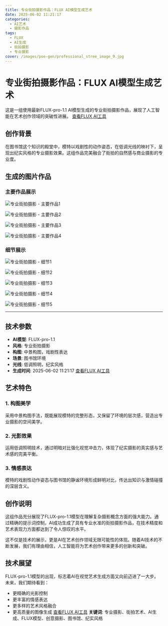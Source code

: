 ```yaml
---
title: 专业街拍摄影作品：FLUX AI模型生成艺术
date: 2025-06-02 11:21:17
categories:
  - AI艺术
  - 摄影作品
tags:
  - FLUX
  - AI生成
  - 街拍摄影
  - 专业摄影
cover: /images/poe-gen/professional_stree_image_9.jpg
---
```


# 专业街拍摄影作品：FLUX AI模型生成艺术

这是一组使用最新FLUX-pro-1.1 AI模型生成的专业街拍摄影作品，展现了人工智能在艺术创作领域的突破性进展。
[查看FLUX AI工具](/tools)
## 创作背景

在图书馆这个知识的殿堂中，模特以戏剧性的动作姿态，在低调光线的映衬下，呈现出纪实风格的专业摄影效果。这组作品完美融合了街拍的自然感与商业摄影的专业度。

## 生成的图片作品

### 主要作品展示

![专业街拍摄影 - 主要作品1](/images/poe-gen/professional_comme_image_1.jpg)

![专业街拍摄影 - 主要作品2](/images/poe-gen/professional_comme_image_2.jpg)

![专业街拍摄影 - 主要作品3](/images/poe-gen/professional_comme_image_3.jpg)

![专业街拍摄影 - 主要作品4](/images/poe-gen/professional_comme_image_4.jpg)

### 细节展示

![专业街拍摄影 - 细节1](/images/poe-gen/professional_stree_image_9.jpg)

![专业街拍摄影 - 细节2](/images/poe-gen/professional_stree_image_10.jpg)

![专业街拍摄影 - 细节3](/images/poe-gen/professional_stree_image_21.jpg)

![专业街拍摄影 - 细节4](/images/poe-gen/professional_stree_image_22.jpg)

![专业街拍摄影 - 细节5](/images/poe-gen/professional_stree_image_23.jpg)

---

## 技术参数

- **AI模型**: FLUX-pro-1.1
- **风格**: 专业街拍摄影
- **构图**: 中景构图，戏剧性表达
- **场景**: 图书馆环境
- **光线**: 低调照明，纪实风格
- **生成时间**: 2025-06-02 11:21:17
[查看FLUX AI工具](/tools)

## 艺术特色

### 1. 构图美学
采用中景构图手法，既能展现模特的完整形态，又保留了环境的层次感，营造出专业摄影的空间美学。

### 2. 光影效果
运用低调照明技术，通过明暗对比强化视觉冲击力，体现了纪实摄影的真实感与艺术感的完美平衡。

### 3. 情感表达
模特的戏剧性动作姿态与图书馆的静谧环境形成鲜明对比，传达出知识与激情碰撞的深层含义。

## 创作说明

这组作品充分展现了FLUX-pro-1.1模型在理解复杂摄影概念方面的强大能力。通过精确的提示词控制，AI成功生成了具有专业水准的街拍摄影作品，在技术精度和艺术表现力方面都达到了令人惊叹的水平。

这不仅是技术的展示，更是AI在艺术创作领域无限可能性的体现。随着AI技术的不断发展，我们有理由相信，人工智能将为艺术创作带来更多的创新和突破。

<!-- more -->

## 技术展望

FLUX-pro-1.1模型的出现，标志着AI在视觉艺术生成方面又向前迈进了一大步。未来，我们期待看到：

- 更精确的光影控制
- 更丰富的情感表达
- 更多样的艺术风格融合
- 更高质量的图像生成
[查看FLUX AI工具](/tools/)
**关键词**: 专业摄影、街拍艺术、AI生成、FLUX模型、创意摄影、图书馆、纪实风格

